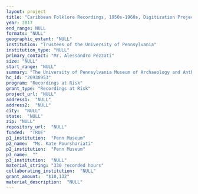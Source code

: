 ```yaml
--- 
layout: project 
title: "Caribbean Folklore Recordings, 1950s-1960s, Digitization Project: the University of Pennsylvania Folklore Department Collections."
year: 2017
end_range: NULL
formats: "NULL"
geographic_extant: "NULL"
institution: "Trustees of the University of Pennsylvania"
institution_type: "NULL"
primary_contact: "Mr. Alessandro Pezzati"
size: "NULL"
start_range: "NULL"
summary: "The University of Pennsylvania Museum of Archaeology and Anthropology (Penn Museum) proposes to digitize folkloric sound recordings created by some of the best-known American folklorists, who worked at the University of Pennsylvania’s Folklore Department in the years 1962-2006. These field recordings document songs and stories common to people in the early and mid-20th century. For the purposes of this application we are proposing the transfer of the recordings clustered in the Caribbean: Jamaica, Trinidad and Tobago, Grenada, St. Vincent’s, and Nevis. The recordings are a singular record of folklore and culture in our hemisphere, and are very well documented with text and photographic records. This will make it possible to eventually digitally unite (across media) a body of research of great value to current and future students of folklore, Africana scholars, and many other researchers and music enthusiasts, as well as to people from the places documented."
hc_id: "26938953"
program: "Recordings at Risk"
grant_type: "Recordings at Risk"
project_url: "NULL"
address1:  "NULL"
address2:  "NULL"
city:  "NULL"
state:  "NULL"
zip: "NULL"
repository_url:  "NULL"
funded:  "TRUE"
p1_institution:  "Penn Museum"
p2_name:  "Ms. Kate Pourshariati"
p2_institution:  "Penn Museum"
p3_name:  ""
p3_institution:  "NULL"
material_string: "330 recorded hours"
collaborating_institution:  "NULL"
grant_amount:  "$10,132"
material_description:  "NULL"
---
```

